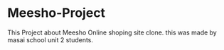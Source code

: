 # Meesho-Project 

This Project about Meesho Online shoping site clone.
this was made by masai school unit 2 students.
